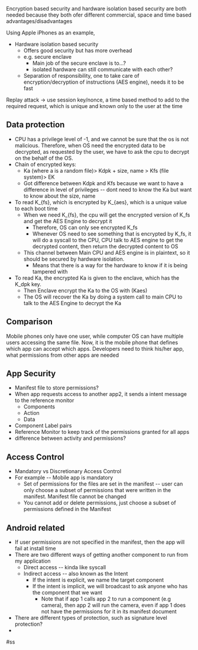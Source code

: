 Encryption based security and hardware isolation based security are both needed because they both ofer different commercial, space and time based advantages/disadvantages

Using Apple iPhones as an example,
- Hardware isolation based security 
	- Offers good security but has more overhead
	- e.g. secure enclave
		- Main job of the secure enclave is to...?
		- isolated hardware can still communicate with each other?
	- Separation of responsibility, one to take care of encryption/decryption of instructions (AES engine), needs it to be fast 

Replay attack -> use session key/nonce, a time based method to add to the required request, which is unique and known only to the user at the time

## Data protection
- CPU has a privilege level of -1, and we cannot be sure that the os is not malicious. Therefore, when OS need the encrypted data to be decrypted, as requested by the user, we  have to ask the cpu to decrypt on the behalf of the OS.
- Chain of encrypted keys:
	- Ka (where a is a random file)> Kdpk + size, name > Kfs (file system)> EK
	- Got difference between Kdpk and Kfs because we want to have a difference in level of privileges -- dont need to know the Ka but want to know about the size, name
- To read K_{fs}, which is encrypted by K_{aes}, which is a unique value to each boot time
	- When we need K_{fs}, the cpu will get the encrypted version of K_fs and get the AES Engine to decrypt it
		- Therefore, OS can only see encrypted K_fs
		- Whenever OS need to see something that is encrypted by K_fs, it will do a syscall to the CPU, CPU talk to AES engine to get the decrypted content, then return the decrypted content to OS
	- This channel between Main CPU and AES engine is in plaintext, so it should be secured by hardware isolation.
		- Means that there is a way for the hardware to know if it is being tampered with
- To read Ka, the encrypted Ka is given to the enclave, which has the K_dpk key.  
	- Then Enclave encrypt the Ka to the OS with (Kaes)
	- The OS will recover the Ka by doing a system call to main CPU to talk to the AES Engine to decrypt the Ka

## Comparison
Mobile phones only have one user, while computer OS can have multiple users accessing the same file. Now, it is the mobile phone that defines which app can accept which apps. Developers need to think his/her app, what permissions from other apps are needed

## App Security
- Manifest file to store permissions?
- When app requests access to another app2, it sends a intent message to the reference monitor
	- Components
	- Action
	- Data
- Component Label pairs
- Reference Monitor to keep track of the permissions granted for all apps
- difference between activity and permissions? 

## Access Control
- Mandatory vs Discretionary Access Control
- For example -- Mobile app is mandatory
	- Set of permissions for the files are set in the manifest -- user can only choose a subset of permissions that were written in the manifest. Manifest file cannot be changed
	- You cannot add or delete permissions, just choose a subset of permissions defined in the Manifest

## Android related
- If user permissions are not specified in the manifest, then the app will fail at install time
- There are two different ways of getting another component to run from my application
	- Direct access -- kinda like syscall
	- Indirect access -- also known as the Intent
		- If the intent is explicit, we name the target component
		- If the intent is implicit, we will broadcast to ask anyone who has the component that we want
			- Note that if app 1 calls app 2 to run a component (e.g camera), then app 2 will run the camera, even if app 1 does not have the permissions for it in its manifest document
- There are different types of protection, such as signature level protection?
- 
#ss